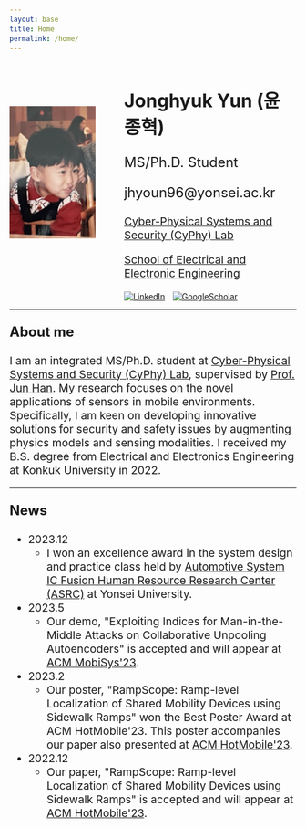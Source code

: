 ```yaml
---
layout: base
title: Home
permalink: /home/
---
```

<div style="display: flex; flex-wrap: wrap; align-items: center; justify-content: center;">
  <img src="/assets/child.png" alt="Jonghyuk Yun" style="max-width: 30%; height: auto; margin-right: 50px; margin-bottom: 30px;">
  <div style="flex: 1;">
    <h2 style="font-size: 2rem;">Jonghyuk Yun (윤종혁)</h2>
    <p style="font-size: 1.5rem;">MS/Ph.D. Student</p>
    <p style="font-size: 1.5rem;">jhyoun96@yonsei.ac.kr</p>
    <p style="font-size: 1.2rem;"><a href="https://www.cyphy-lab.org/">Cyber-Physical Systems and Security (CyPhy) Lab</a></p>
    <p style="font-size: 1.2rem;"><a href="https://ee.yonsei.ac.kr/ee/index.do">School of Electrical and Electronic Engineering</a></p>
    
<div style="margin-top: 20px;">
    <a href="https://www.linkedin.com/in/jonghyuk-yun/" target="_blank"><img src="/assets/linkedin.svg" alt="LinkedIn" style="width: 40px; height: 40px; margin-right: 10px;"></a>
    <a href="https://scholar.google.com/citations?user=kxL5C0EAAAAJ&hl=ko" target="_blank"><img src="/_includes/social-icons/google_scholar.svg" alt="GoogleScholar" style="width: 40px; height: 40px; margin-right: 10px;"></a>
</div>

  </div>
</div>


<!-- Add Line -->
<hr> 

<!-- About Me -->
<p style="font-size: 1.5rem;"><strong>About me</strong></p>

<p style="font-size: 1.2rem;">I am an integrated MS/Ph.D. student at <a href="https://www.cyphy-lab.org/">Cyber-Physical Systems and Security (CyPhy) Lab</a>, supervised by <a href="https://www.junhan.org">Prof. Jun Han</a>. My research focuses on the novel applications of sensors in mobile environments. Specifically, I am keen on developing innovative solutions for security and safety issues by augmenting physics models and sensing modalities. I received my B.S. degree from Electrical and Electronics Engineering at Konkuk University in 2022.</p>

<!-- Add Line -->
<hr> 

<!-- News -->
<p style="font-size: 1.5rem;"><strong>News</strong></p>
<ul style="font-size: 1.2rem;">
  <li>2023.12
    <ul>
      <li>I won an excellence award in the system design and practice class held by <a href="http://asrc.yonsei.ac.kr/index.php">Automotive System IC Fusion Human Resource Research Center (ASRC)</a> at Yonsei University.
      </li>
    </ul>
  </li>
  <li>2023.5
    <ul>
      <li>Our demo, "Exploiting Indices for Man-in-the-Middle Attacks on Collaborative Unpooling Autoencoders" is accepted and will appear at <a href="https://www.sigmobile.org/mobisys/2023/">ACM MobiSys'23</a>.</li>
    </ul>
  </li>
  <li>2023.2
    <ul>
      <li>Our poster, "RampScope: Ramp-level Localization of Shared Mobility Devices using Sidewalk Ramps" won the Best Poster Award at ACM HotMobile'23. This poster accompanies our paper also presented at <a href="https://www.sigmobile.org/hotmobile/2023/">ACM HotMobile'23</a>.</li>
    </ul>
  </li>
  <li>2022.12
    <ul>
      <li>Our paper, "RampScope: Ramp-level Localization of Shared Mobility Devices using Sidewalk Ramps" is accepted and will appear at <a href="https://www.sigmobile.org/hotmobile/2023/">ACM HotMobile'23</a>.</li>
    </ul>
  </li>
</ul>


<style>
@media (max-width: 768px) {
  .image-container img {
    display: block;      /* 이미지를 블록 요소로 만듦 */
    margin: auto auto;      /* 상단과 하단 마진을 0으로, 좌우 마진을 auto로 설정하여 가운데 정렬 */
    max-width: 70%;      /* 이미지의 최대 너비를 70%로 설정 */
    height: auto;        /* 이미지의 종횡비를 유지 */
  }
}
</style>

